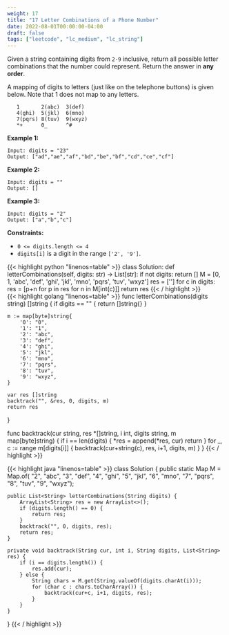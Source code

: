 ```yaml
---
weight: 17
title: "17 Letter Combinations of a Phone Number"
date: 2022-08-01T00:00:00-04:00
draft: false
tags: ["leetcode", "lc_medium", "lc_string"]
---
```


Given a string containing digits from `2-9` inclusive, return all possible letter combinations that the number could represent. Return the answer in **any order**.

A mapping of digits to letters (just like on the telephone buttons) is given below. Note that 1 does not map to any letters.

```
   1       2(abc)  3(def)
   4(ghi)  5(jkl)  6(mno)
   7(pqrs) 8(tuv)  9(wxyz)
   *+      0_      ^#
```

**Example 1:**
```
Input: digits = "23"
Output: ["ad","ae","af","bd","be","bf","cd","ce","cf"]
```
**Example 2:**
```
Input: digits = ""
Output: []
```
**Example 3:**
```
Input: digits = "2"
Output: ["a","b","c"]
```

**Constraints:**
- `0 <= digits.length <= 4`
- `digits[i]` is a digit in the range `['2', '9']`.

<div class="tabs"></div>
<div class="tab-content">
<div id="python" class="lang">
{{< highlight python "linenos=table" >}}
class Solution:
    def letterCombinations(self, digits: str) -> List[str]:
        if not digits:
            return []
        M = [0, 1, 'abc', 'def', 'ghi', 'jkl', 'mno', 'pqrs', 'tuv', 'wxyz']
        res = ['']
        for c in digits:
            res = [p+n for p in res for n in M[int(c)]]
        return res
{{< / highlight >}}
</div>

<div id="golang" class="lang">
{{< highlight golang "linenos=table" >}}
func letterCombinations(digits string) []string {
	if digits == "" {
		return []string{}
	}

	m := map[byte]string{
		'0': "0",
		'1': "1",
		'2': "abc",
		'3': "def",
		'4': "ghi",
		'5': "jkl",
		'6': "mno",
		'7': "pqrs",
		'8': "tuv",
		'9': "wxyz",
	}

	var res []string
	backtrack("", &res, 0, digits, m)
	return res
}

func backtrack(cur string, res *[]string, i int, digits string, m map[byte]string) {
	if i == len(digits) {
		*res = append(*res, cur)
		return
	}
	for _, c := range m[digits[i]] {
		backtrack(cur+string(c), res, i+1, digits, m)
	}
}
{{< / highlight >}}
</div>

<div id="java" class="lang">
{{< highlight java "linenos=table" >}}
class Solution {
    public static Map<String, String> M = Map.of(
            "2", "abc",
            "3", "def",
            "4", "ghi",
            "5", "jkl",
            "6", "mno",
            "7", "pqrs",
            "8", "tuv",
            "9", "wxyz");

    public List<String> letterCombinations(String digits) {
        ArrayList<String> res = new ArrayList<>();
        if (digits.length() == 0) {
            return res;
        }
        backtrack("", 0, digits, res);
        return res;
    }

    private void backtrack(String cur, int i, String digits, List<String> res) {
        if (i == digits.length()) {
            res.add(cur);
        } else {
            String chars = M.get(String.valueOf(digits.charAt(i)));
            for (char c : chars.toCharArray()) {
                backtrack(cur+c, i+1, digits, res);
            }
        }
    }
}
{{< / highlight >}}
</div>
</div>
